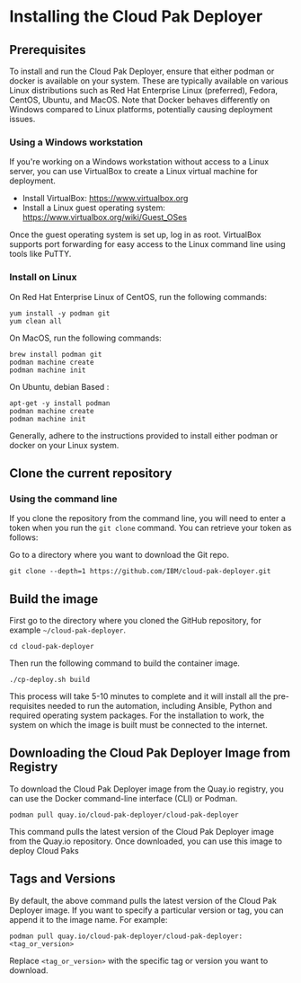 # Installing the Cloud Pak Deployer

## Prerequisites

To install and run the Cloud Pak Deployer, ensure that either podman or docker is available on your system. These are typically available on various Linux distributions such as Red Hat Enterprise Linux (preferred), Fedora, CentOS, Ubuntu, and MacOS. Note that Docker behaves differently on Windows compared to Linux platforms, potentially causing deployment issues.

### Using a Windows workstation

If you're working on a Windows workstation without access to a Linux server, you can use VirtualBox to create a Linux virtual machine for deployment.

* Install VirtualBox: https://www.virtualbox.org
* Install a Linux guest operating system: https://www.virtualbox.org/wiki/Guest_OSes

Once the guest operating system is set up, log in as root. VirtualBox supports port forwarding for easy access to the Linux command line using tools like PuTTY.

### Install on Linux

On Red Hat Enterprise Linux of CentOS, run the following commands:
``` { .bash .copy }
yum install -y podman git
yum clean all
```

On MacOS, run the following commands:
``` { .bash .copy }
brew install podman git
podman machine create
podman machine init
```

On Ubuntu, debian Based : 
``` { .bash .copy }
apt-get -y install podman
podman machine create
podman machine init
```

Generally, adhere to the instructions provided to install either podman or docker on your Linux system.

## Clone the current repository

### Using the command line

If you clone the repository from the command line, you will need to enter a token when you run the `git clone` command. You can retrieve your token as follows:

Go to a directory where you want to download the Git repo.
``` { .bash .copy }
git clone --depth=1 https://github.com/IBM/cloud-pak-deployer.git
```

## Build the image

First go to the directory where you cloned the GitHub repository, for example `~/cloud-pak-deployer`.
``` { .bash .copy }
cd cloud-pak-deployer
```

Then run the following command to build the container image.
``` { .bash .copy }
./cp-deploy.sh build
```

This process will take 5-10 minutes to complete and it will install all the pre-requisites needed to run the automation, including Ansible, Python and required operating system packages. For the installation to work, the system on which the image is built must be connected to the internet.

## Downloading the Cloud Pak Deployer Image from Registry

To download the Cloud Pak Deployer image from the Quay.io registry, you can use the Docker command-line interface (CLI) or Podman.

``` { .bash .copy }
podman pull quay.io/cloud-pak-deployer/cloud-pak-deployer
```

This command pulls the latest version of the Cloud Pak Deployer image from the Quay.io repository. Once downloaded, you can use this image to deploy Cloud Paks

## Tags and Versions

By default, the above command pulls the latest version of the Cloud Pak Deployer image. If you want to specify a particular version or tag, you can append it to the image name. For example:

``` { .bash .copy }
podman pull quay.io/cloud-pak-deployer/cloud-pak-deployer:<tag_or_version>
```

Replace `<tag_or_version>` with the specific tag or version you want to download.